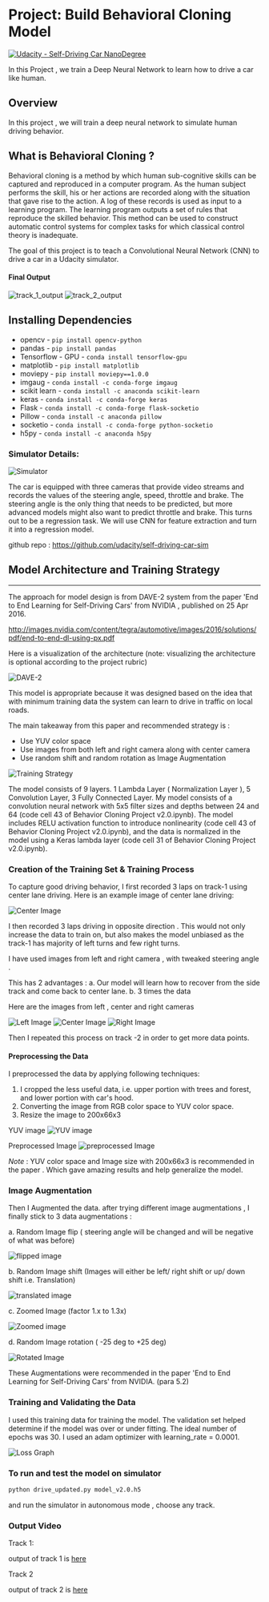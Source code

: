 # Project: Build Behavioral Cloning Model
[![Udacity - Self-Driving Car NanoDegree](https://s3.amazonaws.com/udacity-sdc/github/shield-carnd.svg)](http://www.udacity.com/drive)

In this Project , we train a Deep Neural Network to learn how to drive a car like human.

Overview
-------
In this project , we will train a deep neural network to simulate human driving behavior.

[//]: # (Image References)

[image1]: ./writeup_images/model_actitecture.JPG "Model Architecture"
[image2]: ./writeup_images/flipped_image.JPEG "Flip Image"
[image3]: ./writeup_images/translated_image.JPEG "Translated Image"
[image4]: ./writeup_images/zoomed_image.JPEG "Zoomed Image"
[image5]: ./writeup_images/rotated_image.JPEG "Rotated Image"
[image6]: ./writeup_images/YUV_image.JPEG "YUV image"
[image7]: ./writeup_images/loss_graph.JPEG "Loss Graph"
[image8]: ./writeup_images/Train_network.JPG "Training Strategy"
[image9]: ./writeup_images/simaulator_testing.JPG "Simulator Testing"
[image10]: ./writeup_images/center.jpg "Center Image"
[image11]: ./writeup_images/left.jpg "Left Image"
[image12]: ./writeup_images/right.jpg "Right Image"
[image13]: ./writeup_images/YUV_image_1.JPEG "Color Conversion"
[image14]: ./readme_images/simulator.JPG "simulator"

**What is Behavioral Cloning ?**
----
Behavioral cloning is a method by which human sub-cognitive skills can be captured and reproduced in a computer program. As the human subject performs the skill, his or her actions are recorded along with the situation that gave rise to the action. A log of these records is used as input to a learning program. The learning program outputs a set of rules that reproduce the skilled behavior. This method can be used to construct automatic control systems for complex tasks for which classical control theory is inadequate.

The goal of this project is to teach a Convolutional Neural Network (CNN) to drive a car in a Udacity simulator.

#### Final Output

![track_1_output](./readme_images/track1_output.gif)
![track_2_output](./readme_images/track2_output.gif)

**Installing Dependencies**
---

- opencv           -  `pip install opencv-python`
- pandas           - `pip install pandas`
- Tensorflow - GPU - `conda install tensorflow-gpu`
- matplotlib       - `pip install matplotlib`
- moviepy          - `pip install moviepy==1.0.0`
- imgaug           - `conda install -c conda-forge imgaug`
- scikit learn     - `conda install -c anaconda scikit-learn`
- keras            - `conda install -c conda-forge keras`
- Flask            - `conda install -c conda-forge flask-socketio`
- Pillow           - `conda install -c anaconda pillow`
- socketio         - `conda install -c conda-forge python-socketio`
- h5py             - `conda install -c anaconda h5py`

### Simulator Details:

![Simulator][image14]

The car is equipped with three cameras that provide video streams and records the values of the steering angle, speed, throttle and brake. The steering angle is the only thing that needs to be predicted, but more advanced models might also want to predict throttle and brake. This turns out to be a regression task. We will use CNN for feature extraction and turn it into a regression model.

github repo : https://github.com/udacity/self-driving-car-sim

## Model Architecture and Training Strategy
----
The approach for model design is from  DAVE-2 system from the paper 'End to End Learning for Self-Driving Cars' from NVIDIA , published on 25 Apr 2016.

http://images.nvidia.com/content/tegra/automotive/images/2016/solutions/pdf/end-to-end-dl-using-px.pdf

Here is a visualization of the architecture (note: visualizing the architecture is optional according to the project rubric)

![DAVE-2][image1]

This model is appropriate because it was designed based on the idea that with minimum training data the system can learn to drive in traffic on local roads.

The main takeaway from this paper and recommended strategy is :
* Use YUV color space
* Use images from both left and right camera along with center camera
* Use random shift and random rotation as Image Augmentation

![Training Strategy][image8]

The model consists of 9 layers. 1 Lambda Layer ( Normalization Layer ), 5 Convolution Layer, 3 Fully Connected Layer.
My model consists of a convolution neural network with 5x5 filter sizes and depths between 24 and 64 (code cell 43 of Behavior Cloning Project v2.0.ipynb).
The model includes RELU activation function to introduce nonlinearity (code cell 43 of Behavior Cloning Project v2.0.ipynb), and the data is normalized in the model using a Keras lambda layer (code cell 31 of Behavior Cloning Project v2.0.ipynb).

### Creation of the Training Set & Training Process

To capture good driving behavior, I first recorded 3 laps on track-1 using center lane driving. Here is an example image of center lane driving:

![Center Image][image10]

I then recorded 3 laps driving in opposite direction . This would not only increase the data to train on, but also makes the model unbiased as the track-1 has majority of left turns and few right turns.

I have used images from left and right camera , with tweaked steering angle .

This has 2 advantages :
    a. Our model will learn how to recover from the side track and come back to center lane.
    b. 3 times the data

Here are the images from left , center and right cameras

![Left Image][image11]  ![Center Image][image10] ![Right Image][image12]

Then I repeated this process on track -2 in order to get more data points.

#### Preprocessing the Data
I preprocessed the data by applying following techniques:

1. I cropped the less useful data, i.e. upper portion with trees and forest, and lower portion with car's hood.
2. Converting the image from RGB color space to YUV color space.
3. Resize the image to 200x66x3

YUV image
![YUV image][image13]

Preprocessed Image
![preprocessed Image][image6]

_Note_ : YUV color space and Image size with 200x66x3 is recommended in the paper . Which gave amazing results and help generalize the model.

### Image Augmentation

Then I Augmented the data. after trying different image augmentations , I finally stick to 3 data augmentations :

a. Random Image flip ( steering angle will be changed and will be negative of what was before)

![flipped image][image2]

b. Random Image shift (Images will either be left/ right shift or up/ down shift i.e. Translation)

![translated image][image3]

c. Zoomed Image (factor 1.x to 1.3x)

![Zoomed image][image4]

d. Random Image rotation ( -25 deg to +25 deg)

![Rotated Image][image5]    

These Augmentations were recommended in the paper 'End to End Learning for Self-Driving Cars' from NVIDIA. (para 5.2)

### Training and Validating the Data

I used this training data for training the model. The validation set helped determine if the model was over or under fitting. The ideal number of epochs was 30.  I used an adam optimizer with learning_rate = 0.0001.

![Loss Graph][image7]

### To run and test the model on simulator

```sh
python drive_updated.py model_v2.0.h5
```
and run the simulator in autonomous mode , choose any track.


### Output Video

Track 1:

output of track 1 is [here](Output_Video/track1_output.mp4)

Track 2

output of track 2 is [here](Output_Video/track2_output.mp4)
